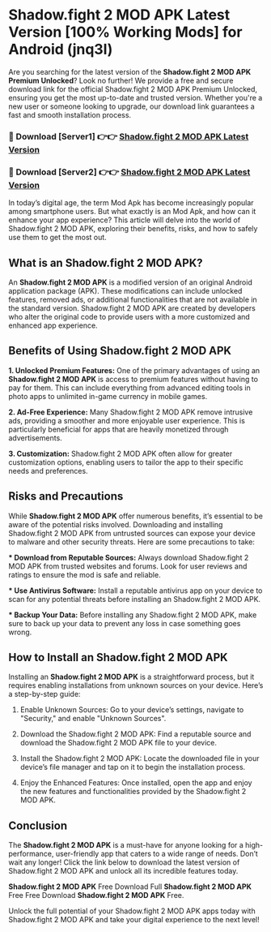 # Shadow.fight 2 MOD APK Latest Version [100% Working Mods] for Android (jnq3l)

Are you searching for the latest version of the <strong>Shadow.fight 2 MOD APK Premium Unlocked</strong>? Look no further! We provide a free and secure download link for the official Shadow.fight 2 MOD APK Premium Unlocked, ensuring you get the most up-to-date and trusted version. Whether you're a new user or someone looking to upgrade, our download link guarantees a fast and smooth installation process.


<h3>🔴 Download [Server1] 👉👉 <a href="https://getmodsapk.pages.dev?q=Shadow.fight+2+MOD+APK&ref=4R3">Shadow.fight 2 MOD APK Latest Version</a></h3>

<h3>🔴 Download [Server2] 👉👉 <a href="https://getmodsapk.pages.dev?q=Shadow.fight+2+MOD+APK&ref=4R3">Shadow.fight 2 MOD APK Latest Version</a></h3>


In today’s digital age, the term Mod Apk has become increasingly popular among smartphone users. But what exactly is an Mod Apk, and how can it enhance your app experience? This article will delve into the world of Shadow.fight 2 MOD APK, exploring their benefits, risks, and how to safely use them to get the most out.


<h2>What is an Shadow.fight 2 MOD APK?</h2>

An <strong>Shadow.fight 2 MOD APK</strong> is a modified version of an original Android application package (APK). These modifications can include unlocked features, removed ads, or additional functionalities that are not available in the standard version. Shadow.fight 2 MOD APK are created by developers who alter the original code to provide users with a more customized and enhanced app experience.


<h2>Benefits of Using Shadow.fight 2 MOD APK</h2>

<strong> 1. Unlocked Premium Features:</strong> One of the primary advantages of using an <strong>Shadow.fight 2 MOD APK</strong> is access to premium features without having to pay for them. This can include everything from advanced editing tools in photo apps to unlimited in-game currency in mobile games.

<strong> 2. Ad-Free Experience:</strong> Many Shadow.fight 2 MOD APK remove intrusive ads, providing a smoother and more enjoyable user experience. This is particularly beneficial for apps that are heavily monetized through advertisements.

<strong> 3. Customization:</strong> Shadow.fight 2 MOD APK often allow for greater customization options, enabling users to tailor the app to their specific needs and preferences.


<h2>Risks and Precautions</h2>

While <strong>Shadow.fight 2 MOD APK</strong> offer numerous benefits, it’s essential to be aware of the potential risks involved. Downloading and installing Shadow.fight 2 MOD APK from untrusted sources can expose your device to malware and other security threats. Here are some precautions to take:

<strong> * Download from Reputable Sources:</strong> Always download Shadow.fight 2 MOD APK from trusted websites and forums. Look for user reviews and ratings to ensure the mod is safe and reliable.

<strong> * Use Antivirus Software:</strong> Install a reputable antivirus app on your device to scan for any potential threats before installing an Shadow.fight 2 MOD APK.

<strong> * Backup Your Data:</strong> Before installing any Shadow.fight 2 MOD APK, make sure to back up your data to prevent any loss in case something goes wrong.


<h2>How to Install an Shadow.fight 2 MOD APK</h2>

Installing an <strong>Shadow.fight 2 MOD APK</strong> is a straightforward process, but it requires enabling installations from unknown sources on your device. Here’s a step-by-step guide:

 1. Enable Unknown Sources: Go to your device’s settings, navigate to "Security," and enable "Unknown Sources".

 2. Download the Shadow.fight 2 MOD APK: Find a reputable source and download the Shadow.fight 2 MOD APK file to your device.

 3. Install the Shadow.fight 2 MOD APK: Locate the downloaded file in your device’s file manager and tap on it to begin the installation process.

 4. Enjoy the Enhanced Features: Once installed, open the app and enjoy the new features and functionalities provided by the Shadow.fight 2 MOD APK.


<h2><strong>Conclusion</strong></h2>

The <strong>Shadow.fight 2 MOD APK</strong> is a must-have for anyone looking for a high-performance, user-friendly app that caters to a wide range of needs. Don’t wait any longer! Click the link below to download the latest version of Shadow.fight 2 MOD APK and unlock all its incredible features today.

<strong>Shadow.fight 2 MOD APK</strong> Free Download Full <strong>Shadow.fight 2 MOD APK</strong> Free Free Download <strong>Shadow.fight 2 MOD APK</strong> Free.

Unlock the full potential of your Shadow.fight 2 MOD APK apps today with Shadow.fight 2 MOD APK and take your digital experience to the next level!